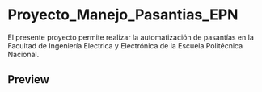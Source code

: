 # Proyecto_Manejo_Pasantias_EPN
El presente proyecto permite realizar la automatización de pasantías
en la Facultad de Ingeniería Electrica y Electrónica de la Escuela
Politécnica Nacional.

## Preview

